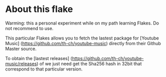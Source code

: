 # About this flake

Warming:  this a personal experiment while on my path learning Flakes.  Do not recommend to use.

This particular Flakes allows you to fetch the lastest package for [Youtube Music] (https://github.com/th-ch/youtube-music) directly from their Github Master source.

To obtain the [lastest releases] (https://github.com/th-ch/youtube-music/releases) of we just need get the Sha256 hash in 32bit that correspond to that particular version.
